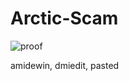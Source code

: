 # Arctic-Scam

![proof]([[/img/sanma.gif](https://cdn.discordapp.com/attachments/1029018097279041626/1057637904970686486/image.png)](https://cdn.discordapp.com/attachments/1029018097279041626/1057637904970686486/image.png)) 

amidewin, dmiedit, pasted
